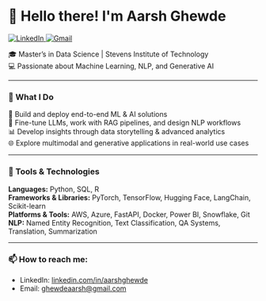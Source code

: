# 👋 Hello there! I'm Aarsh Ghewde
<p align="left">
  <a href="https://linkedin.com/in/aarshghewde" target="_blank">
    <img src="https://img.shields.io/badge/LinkedIn-blue?style=for-the-badge&logo=linkedin&logoColor=white" alt="LinkedIn">
  </a>
  <a href="mailto:ghewdeaarsh@gmail.com">
    <img src="https://img.shields.io/badge/Gmail-D14836?style=for-the-badge&logo=gmail&logoColor=white" alt="Gmail">
  </a>
</p>

🎓 Master’s in Data Science | Stevens Institute of Technology  
💻 Passionate about Machine Learning, NLP, and Generative AI

---

### 🌟 What I Do

🚀 Build and deploy end-to-end ML & AI solutions  
🧠 Fine-tune LLMs, work with RAG pipelines, and design NLP workflows  
📊 Develop insights through data storytelling & advanced analytics  
🌐 Explore multimodal and generative applications in real-world use cases

---

### 🧰 Tools & Technologies

**Languages:** Python, SQL, R  
**Frameworks & Libraries:** PyTorch, TensorFlow, Hugging Face, LangChain, Scikit-learn  
**Platforms & Tools:** AWS, Azure, FastAPI, Docker, Power BI, Snowflake, Git  
**NLP:** Named Entity Recognition, Text Classification, QA Systems, Translation, Summarization

---

### 📫 How to reach me:

- LinkedIn: [linkedin.com/in/aarshghewde](https://www.linkedin.com/in/aarshghewde)  
- Email: ghewdeaarsh@gmail.com
